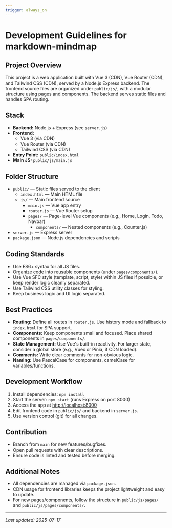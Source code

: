 ```yaml
---
trigger: always_on
---
```


# Development Guidelines for markdown-mindmap

## Project Overview
This project is a web application built with Vue 3 (CDN), Vue Router (CDN), and Tailwind CSS (CDN), served by a Node.js Express backend. The frontend source files are organized under `public/js/`, with a modular structure using pages and components. The backend serves static files and handles SPA routing.

## Stack
- **Backend:** Node.js + Express (see `server.js`)
- **Frontend:**
  - Vue 3 (via CDN)
  - Vue Router (via CDN)
  - Tailwind CSS (via CDN)
- **Entry Point:** `public/index.html`
- **Main JS:** `public/js/main.js`

## Folder Structure
- `public/` — Static files served to the client
  - `index.html` — Main HTML file
  - `js/` — Main frontend source
    - `main.js` — Vue app entry
    - `router.js` — Vue Router setup
    - `pages/` — Page-level Vue components (e.g., Home, Login, Todo, Navbar)
      - `components/` — Nested components (e.g., Counter.js)
- `server.js` — Express server
- `package.json` — Node.js dependencies and scripts

## Coding Standards
- Use ES6+ syntax for all JS files.
- Organize code into reusable components (under `pages/components/`).
- Use Vue SFC style (template, script, style) within JS files if possible, or keep render logic cleanly separated.
- Use Tailwind CSS utility classes for styling.
- Keep business logic and UI logic separated.

## Best Practices
- **Routing:** Define all routes in `router.js`. Use history mode and fallback to `index.html` for SPA support.
- **Components:** Keep components small and focused. Place shared components in `pages/components/`.
- **State Management:** Use Vue's built-in reactivity. For larger state, consider a global store (e.g., Vuex or Pinia, if CDN loaded).
- **Comments:** Write clear comments for non-obvious logic.
- **Naming:** Use PascalCase for components, camelCase for variables/functions.

## Development Workflow
1. Install dependencies: `npm install`
2. Start the server: `npm start` (runs Express on port 8000)
3. Access the app at [http://localhost:8000](http://localhost:8000)
4. Edit frontend code in `public/js/` and backend in `server.js`.
5. Use version control (git) for all changes.

## Contribution
- Branch from `main` for new features/bugfixes.
- Open pull requests with clear descriptions.
- Ensure code is linted and tested before merging.

## Additional Notes
- All dependencies are managed via `package.json`.
- CDN usage for frontend libraries keeps the project lightweight and easy to update.
- For new pages/components, follow the structure in `public/js/pages/` and `public/js/pages/components/`.

---
_Last updated: 2025-07-17_
